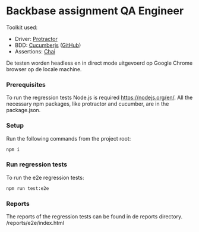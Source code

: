 # Backbase assignment QA Engineer

Toolkit used:
* Driver: [Protractor](http://www.protractortest.org)
* BDD: [Cucumberjs](https://cucumber.io) ([GitHub](https://github.com/cucumber/cucumber-js))
* Assertions: [Chai](http://chaijs.com)

De testen worden headless en in direct mode uitgevoerd op Google Chrome browser op de locale machine. 

### Prerequisites

To run the regression tests Node.js is required https://nodejs.org/en/. All the necessary npm packages, like protractor and cucumber, are in the package.json. 

### Setup
Run the following commands from the project root:
```bash
npm i
```
### Run regression tests
To run the e2e regression tests:
```bash
npm run test:e2e
```
### Reports
The reports of the regression tests can be found in de reports directory.
/reports/e2e/index.html
